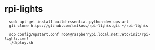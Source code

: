 rpi-lights
==========


```
  sudo apt-get install build-essential python-dev upstart
  git clone https://github.com/tmikoss/rpi-lights.git ~/rpi-lights
```

```
  scp config/upstart.conf root@raspberrypi.local.net:/etc/init/rpi-lights.conf
  ./deploy.sh
```
